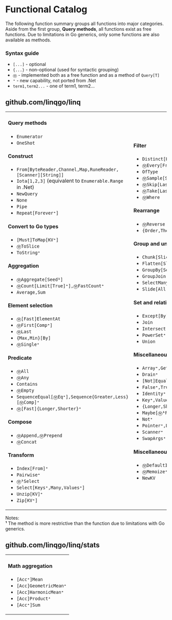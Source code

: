 # Functional Catalog

The following function summary groups all functions into major categories.
Aside from the first group, **Query methods**, all functions exist as free
functions. Due to limitations in Go generics, only some functions are also
available as methods.

### Syntax guide

- `[...]` - optional
- `{...}` - non-optional (used for syntactic grouping)
- `Ⓜ️` - implemented both as a free function and as a method of `Query[T]`
- <code><strong>⁺</strong></code> - new capability, not ported from .Net
- `term1,term2...` - one of term1, term2…

## github.com/linqgo/linq

<table><tbody><tr>
<td>
    <h4>Query methods</h4>
    <ul>
        <li><code>Enumerator</code></li>
        <li><code>OneShot</code></li>
    </ul>
    <h4>Construct</h4>
    <ul>
        <li><code>From[ByteReader,Channel,Map,RuneReader,[Scanner][String]]</code></li>
        <li><code>Iota[1,2,3]</code> (equivalent to <code>Enumerable.Range</code> in .Net)</li>
        <li><code>NewQuery</code></li>
        <li><code>None</code></li>
        <li><code>Pipe</code></li>
        <li><code>Repeat[Forever<strong>⁺</strong>]</code></li>
    </ul>
    <h4>Convert to Go types</h4>
    <ul>
        <li><code>[Must]ToMap[KV<strong>⁺</strong>]</code></li>
        <li><code>Ⓜ️ToSlice</code></li>
        <li><code>ToString<strong>⁺</strong></code></li>
    </ul>
    <h4>Aggregation</h4>
    <ul>
        <li><code>Ⓜ️Aggregate[Seed<strong>¹</strong>]</code></li>
        <li><code>Ⓜ️Count[Limit[True]<strong>⁺</strong>],Ⓜ️FastCount<strong>⁺</strong></code></li>
        <li><code>Average,Sum</code></li>
    </ul>
    <h4>Element selection</h4>
    <ul>
        <li><code>Ⓜ️[Fast]ElementAt</code></li>
        <li><code>Ⓜ️First[Comp<strong>⁺</strong>]</code></li>
        <li><code>Ⓜ️Last</code></li>
        <li><code>{Max,Min}[By]</code></li>
        <li><code>Ⓜ️Single<strong>⁺</strong></code></li>
    </ul>
    <h4>Predicate</h4>
    <ul>
        <li><code>Ⓜ️All</code></li>
        <li><code>Ⓜ️Any</code></li>
        <li><code>Contains</code></li>
        <li><code>Ⓜ️Empty</code></li>
        <li><code>SequenceEqual[Ⓜ️Eq<strong>⁺</strong>],Sequence{Greater,Less}[Ⓜ️Comp]<strong>⁺</strong></code></li>
        <li><code>Ⓜ️[Fast]{Longer,Shorter}<strong>⁺</strong></code></li>
    </ul>
    <h4>Compose</h4>
    <ul>
        <li><code>Ⓜ️Append,Ⓜ️Prepend</code></li>
        <li><code>Ⓜ️Concat</code></li>
    </ul>
    <h4>Transform</h4>
    <ul>
        <li><code>Index[From]<strong>⁺</strong></code></li>
        <li><code>Pairwise<strong>⁺</strong></code></li>
        <li><code>Ⓜ️<strong>¹</strong>Select</code></li>
        <li><code>Select[Keys<strong>⁺</strong>,Many,Values<strong>⁺</strong>]</code></li>
        <li><code>Unzip[KV]<strong>⁺</strong></code></li>
        <li><code>Zip[KV<strong>⁺</strong>]</code></li>
    </ul>
</td>
<td>
    <h4>Filter</h4>
    <ul>
        <li><code>Distinct[By]</code></li>
        <li><code>Ⓜ️Every[From]<strong>⁺</strong></code></li>
        <li><code>OfType</code></li>
        <li><code>Ⓜ️Sample[Seed]<strong>⁺</strong></code></li>
        <li><code>Ⓜ️Skip[Last,While]</code></li>
        <li><code>Ⓜ️Take[Last,While]</code></li>
        <li><code>Ⓜ️Where</code></li>
    </ul>
    <h4>Rearrange</h4>
    <ul>
        <li><code>Ⓜ️Reverse</code></li>
        <li><code>{Order,Then}[By,Ⓜ️Comp][Desc]</code></li>
    </ul>
    <h4>Group and ungroup</h4>
    <ul>
        <li><code>Chunk[Slices]</code></li>
        <li><code>Flatten[Slices]<strong>⁺</strong></code></li>
        <li><code>GroupBy[Select][Slices]</code></li>
        <li><code>GroupJoin</code></li>
        <li><code>SelectMany</code></li>
        <li><code>Slide[All,Fixed,Time]<strong>⁺</strong>,Delta<strong>⁺</strong></code></li>
    </ul>
    <h4>Set and relational operations</h4>
    <ul>
        <li><code>Except[By]</code></li>
        <li><code>Join</code></li>
        <li><code>Intersect[By]</code></li>
        <li><code>PowerSet<strong>⁺</strong></code></li>
        <li><code>Union</code></li>
    </ul>
    <h4>Miscellaneous helpers</h4>
    <ul>
        <li><code>Array<strong>⁺</strong>,Getter<strong>⁺</strong></code></li>
        <li><code>Drain<strong>⁺</strong></code></li>
        <li><code>[Not]Equal<strong>⁺</strong>,Less<strong>⁺</strong>,Greater<strong>⁺</strong></code></li>
        <li><code>False<strong>⁺</strong>,True<strong>⁺</strong>,Zero<strong>⁺</strong></code></li>
        <li><code>Identity<strong>⁺</strong></code></li>
        <li><code>Key<strong>⁺</strong>,Value<strong>⁺</strong></code></li>
        <li><code>{Longer,Shorter}{Slice,Map}<strong>⁺</strong></code></li>
        <li><code>Maybe[Ⓜ️<strong>¹</strong>FlatMap]<strong>⁺</strong>,Some<strong>⁺</strong>,No<strong>⁺</strong></code></li>
        <li><code>Not<strong>⁺</strong></code></li>
        <li><code>Pointer<strong>⁺</strong>,Deref<strong>⁺</strong></code></li>
        <li><code>Scanner<strong>⁺</strong></code></li>
        <li><code>SwapArgs<strong>⁺</strong></code></li>
    </ul>
    <h4>Miscellaneous</h4>
    <ul>
        <li><code>Ⓜ️DefaultIfEmpty</code></li>
        <li><code>Ⓜ️Memoize<strong>⁺</strong></code></li>
        <li><code>NewKV</code></li>
    </ul>
</td>
</tr></tbody></table>

Notes:<br/>
<strong>¹</strong> The method is more restrictive than the function due to limitations with Go generics.<br/>

## github.com/linqgo/linq/stats

<table><tbody><tr>
<td>
    <h4>Math aggregation</h4>
    <ul>
        <li><code>[Acc<strong>⁺</strong>]Mean</code></li>
        <li><code>[Acc]GeometricMean<strong>⁺</strong></code></li>
        <li><code>[Acc]HarmonicMean<strong>⁺</strong></code></li>
        <li><code>[Acc]Product<strong>⁺</strong></code></li>
        <li><code>[Acc<strong>⁺</strong>]Sum</code></li>
    </ul>
</td>
</tr></tbody></table>
